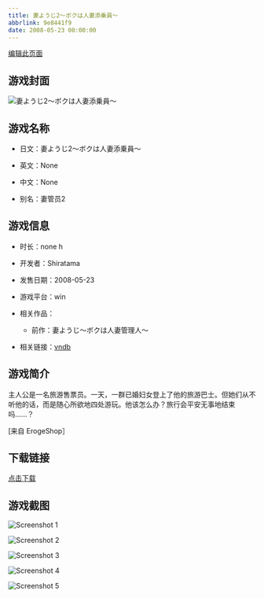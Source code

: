 ```yaml
---
title: 妻ようじ2～ボクは人妻添乗員～
abbrlink: 9e8441f9
date: 2008-05-23 00:00:00
---
```

[编辑此页面](https://github.com/ACG-3/ADV3-source/blob/main/source/_posts/%E5%A6%BB%E3%82%88%E3%81%86%E3%81%982%EF%BD%9E%E3%83%9C%E3%82%AF%E3%81%AF%E4%BA%BA%E5%A6%BB%E6%B7%BB%E4%B9%97%E5%93%A1%EF%BD%9E.md)

## 游戏封面

![妻ようじ2～ボクは人妻添乗員～](https://pan.timero.xyz/d/onedrive/img_lib_001/%E5%A6%BB%E3%82%88%E3%81%86%E3%81%982%EF%BD%9E%E3%83%9C%E3%82%AF%E3%81%AF%E4%BA%BA%E5%A6%BB%E6%B7%BB%E4%B9%97%E5%93%A1%EF%BD%9E_cover.avif)


## 游戏名称

- 日文：妻ようじ2～ボクは人妻添乗員～
- 英文：None
- 中文：None

- 别名：妻管员2


## 游戏信息

- 时长：none h
- 开发者：Shiratama
- 发售日期：2008-05-23
- 游戏平台：win
- 相关作品：
   - 前作：妻ようじ～ボクは人妻管理人～

- 相关链接：[vndb](https://vndb.org/v4129)


## 游戏简介

主人公是一名旅游售票员。一天，一群已婚妇女登上了他的旅游巴士。但她们从不听他的话，而是随心所欲地四处游玩。他该怎么办？旅行会平安无事地结束吗......？

[来自 ErogeShop］


## 下载链接

[点击下载](https://pan.timero.xyz/onedrive/adv_lib_001/%E5%A6%BB%E3%82%88%E3%81%86%E3%81%982%EF%BD%9E%E3%83%9C%E3%82%AF%E3%81%AF%E4%BA%BA%E5%A6%BB%E6%B7%BB%E4%B9%97%E5%93%A1%EF%BD%9E)


## 游戏截图


![Screenshot 1](https://pan.timero.xyz/d/onedrive/img_lib_001/%E5%A6%BB%E3%82%88%E3%81%86%E3%81%982%EF%BD%9E%E3%83%9C%E3%82%AF%E3%81%AF%E4%BA%BA%E5%A6%BB%E6%B7%BB%E4%B9%97%E5%93%A1%EF%BD%9E_Screenshot_1.avif)

![Screenshot 2](https://pan.timero.xyz/d/onedrive/img_lib_001/%E5%A6%BB%E3%82%88%E3%81%86%E3%81%982%EF%BD%9E%E3%83%9C%E3%82%AF%E3%81%AF%E4%BA%BA%E5%A6%BB%E6%B7%BB%E4%B9%97%E5%93%A1%EF%BD%9E_Screenshot_2.avif)

![Screenshot 3](https://pan.timero.xyz/d/onedrive/img_lib_001/%E5%A6%BB%E3%82%88%E3%81%86%E3%81%982%EF%BD%9E%E3%83%9C%E3%82%AF%E3%81%AF%E4%BA%BA%E5%A6%BB%E6%B7%BB%E4%B9%97%E5%93%A1%EF%BD%9E_Screenshot_3.avif)

![Screenshot 4](https://pan.timero.xyz/d/onedrive/img_lib_001/%E5%A6%BB%E3%82%88%E3%81%86%E3%81%982%EF%BD%9E%E3%83%9C%E3%82%AF%E3%81%AF%E4%BA%BA%E5%A6%BB%E6%B7%BB%E4%B9%97%E5%93%A1%EF%BD%9E_Screenshot_4.avif)

![Screenshot 5](https://pan.timero.xyz/d/onedrive/img_lib_001/%E5%A6%BB%E3%82%88%E3%81%86%E3%81%982%EF%BD%9E%E3%83%9C%E3%82%AF%E3%81%AF%E4%BA%BA%E5%A6%BB%E6%B7%BB%E4%B9%97%E5%93%A1%EF%BD%9E_Screenshot_5.avif)

